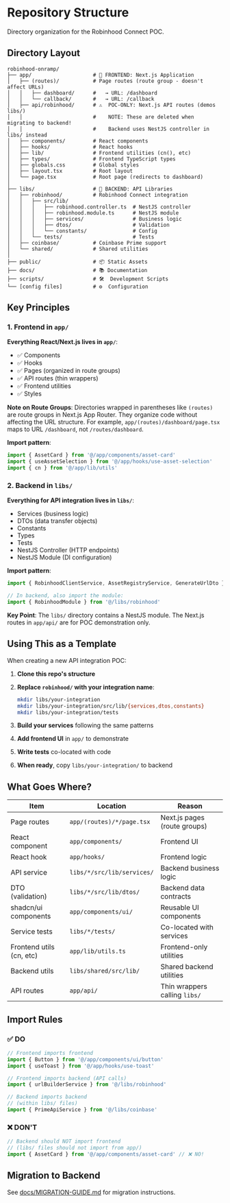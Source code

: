 # Repository Structure

Directory organization for the Robinhood Connect POC.

## Directory Layout

```text
robinhood-onramp/
├── app/                    # 🎨 FRONTEND: Next.js Application
│   ├── (routes)/           # Page routes (route group - doesn't affect URLs)
│   │   ├── dashboard/      #   → URL: /dashboard
│   │   └── callback/       #   → URL: /callback
│   ├── api/robinhood/      # ⚠️  POC-ONLY: Next.js API routes (demos libs/)
│   │                       #    NOTE: These are deleted when migrating to backend!
│   │                       #    Backend uses NestJS controller in libs/ instead
│   ├── components/         # React components
│   ├── hooks/              # React hooks
│   ├── lib/                # Frontend utilities (cn(), etc)
│   ├── types/              # Frontend TypeScript types
│   ├── globals.css         # Global styles
│   ├── layout.tsx          # Root layout
│   └── page.tsx            # Root page (redirects to dashboard)
│
├── libs/                   # 🔧 BACKEND: API Libraries
│   ├── robinhood/          # Robinhood Connect integration
│   │   ├── src/lib/
│   │   │   ├── robinhood.controller.ts  # NestJS controller
│   │   │   ├── robinhood.module.ts      # NestJS module
│   │   │   ├── services/                # Business logic
│   │   │   ├── dtos/                    # Validation
│   │   │   └── constants/               # Config
│   │   └── tests/                       # Tests
│   ├── coinbase/           # Coinbase Prime support
│   └── shared/             # Shared utilities
│
├── public/                 # 📦 Static Assets
├── docs/                   # 📚 Documentation
├── scripts/                # 🛠️  Development Scripts
└── [config files]          # ⚙️  Configuration
```

## Key Principles

### 1. Frontend in `app/`

**Everything React/Next.js lives in `app/`**:

- ✅ Components
- ✅ Hooks
- ✅ Pages (organized in route groups)
- ✅ API routes (thin wrappers)
- ✅ Frontend utilities
- ✅ Styles

**Note on Route Groups**: Directories wrapped in parentheses like `(routes)` are route groups in Next.js App Router. They organize code without affecting the URL structure. For example, `app/(routes)/dashboard/page.tsx` maps to URL `/dashboard`, not `/routes/dashboard`.

**Import pattern**:

```typescript
import { AssetCard } from '@/app/components/asset-card'
import { useAssetSelection } from '@/app/hooks/use-asset-selection'
import { cn } from '@/app/lib/utils'
```

### 2. Backend in `libs/`

**Everything for API integration lives in `libs/`**:

- Services (business logic)
- DTOs (data transfer objects)
- Constants
- Types
- Tests
- NestJS Controller (HTTP endpoints)
- NestJS Module (DI configuration)

**Import pattern**:

```typescript
import { RobinhoodClientService, AssetRegistryService, GenerateUrlDto } from '@/libs/robinhood'

// In backend, also import the module:
import { RobinhoodModule } from '@/libs/robinhood'
```

**Key Point**: The `libs/` directory contains a NestJS module. The Next.js routes in `app/api/` are for POC demonstration only.

## Using This as a Template

When creating a new API integration POC:

1. **Clone this repo's structure**
2. **Replace `robinhood/` with your integration name**:

   ```bash
   mkdir libs/your-integration
   mkdir libs/your-integration/src/lib/{services,dtos,constants}
   mkdir libs/your-integration/tests
   ```

3. **Build your services** following the same patterns
4. **Add frontend UI** in `app/` to demonstrate
5. **Write tests** co-located with code
6. **When ready**, copy `libs/your-integration/` to backend

## What Goes Where?

| Item                     | Location                   | Reason                        |
| ------------------------ | -------------------------- | ----------------------------- |
| Page routes              | `app/(routes)/*/page.tsx`  | Next.js pages (route groups)  |
| React component          | `app/components/`          | Frontend UI                   |
| React hook               | `app/hooks/`               | Frontend logic                |
| API service              | `libs/*/src/lib/services/` | Backend business logic        |
| DTO (validation)         | `libs/*/src/lib/dtos/`     | Backend data contracts        |
| shadcn/ui components     | `app/components/ui/`       | Reusable UI components        |
| Service tests            | `libs/*/tests/`            | Co-located with services      |
| Frontend utils (cn, etc) | `app/lib/utils.ts`         | Frontend-only utilities       |
| Backend utils            | `libs/shared/src/lib/`     | Shared backend utilities      |
| API routes               | `app/api/`                 | Thin wrappers calling `libs/` |

## Import Rules

### ✅ DO

```typescript
// Frontend imports frontend
import { Button } from '@/app/components/ui/button'
import { useToast } from '@/app/hooks/use-toast'

// Frontend imports backend (API calls)
import { urlBuilderService } from '@/libs/robinhood'

// Backend imports backend
// (within libs/ files)
import { PrimeApiService } from '@/libs/coinbase'
```

### ❌ DON'T

```typescript
// Backend should NOT import frontend
// (libs/ files should not import from app/)
import { AssetCard } from '@/app/components/asset-card' // ❌ NO!
```

## Migration to Backend

See [docs/MIGRATION-GUIDE.md](./docs/MIGRATION-GUIDE.md) for migration instructions.

